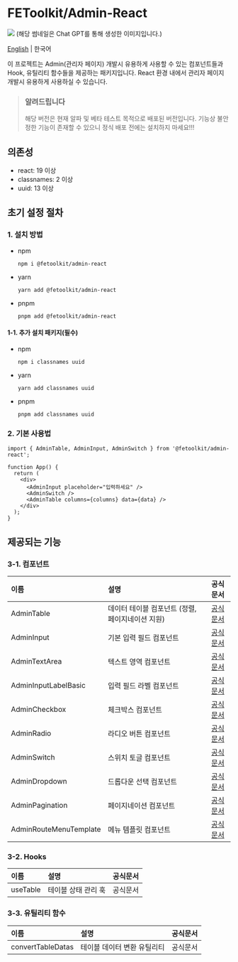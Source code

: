 # FEToolkit/Admin-React

![](https://fejumvuajiwc28287693.gcdn.ntruss.com/fetoolkit/fetoolkit_thumbnail.png)
(해당 썸네일은 Chat GPT를 통해 생성한 이미지입니다.)

[English](./README.md) | 한국어

이 프로젝트는 Admin(관리자 페이지) 개발시 유용하게 사용할 수 있는 컴포넌트들과 Hook, 유틸리티 함수들을 제공하는 패키지입니다. React 환경 내에서 관리자 페이지 개발시 유용하게 사용하실 수 있습니다.

> ### 알려드립니다
>
> 해당 버전은 현재 알파 및 베타 테스트 목적으로 배포된 버전입니다. 기능상 불안정한 기능이 존재할 수 있으니 정식 배포 전에는 설치하지 마세요!!!

## 의존성

- react: 19 이상
- classnames: 2 이상
- uuid: 13 이상

## 초기 설정 절차

### 1. 설치 방법

- npm
  ```
  npm i @fetoolkit/admin-react
  ```
- yarn
  ```
  yarn add @fetoolkit/admin-react
  ```
- pnpm
  ```
  pnpm add @fetoolkit/admin-react
  ```

#### 1-1. 추가 설치 패키지(필수)

- npm
  ```
  npm i classnames uuid
  ```
- yarn
  ```
  yarn add classnames uuid
  ```
- pnpm
  ```
  pnpm add classnames uuid
  ```

### 2. 기본 사용법

```tsx
import { AdminTable, AdminInput, AdminSwitch } from '@fetoolkit/admin-react';

function App() {
  return (
    <div>
      <AdminInput placeholder="입력하세요" />
      <AdminSwitch />
      <AdminTable columns={columns} data={data} />
    </div>
  );
}
```

## 제공되는 기능

### 3-1. 컴포넌트

| 이름                   | 설명                                             |                      공식문서                       |
| :--------------------- | :----------------------------------------------- | :-------------------------------------------------: |
| AdminTable             | 데이터 테이블 컴포넌트 (정렬, 페이지네이션 지원) |      [공식문서](./docs/ko/component_table.md)       |
| AdminInput             | 기본 입력 필드 컴포넌트                          |      [공식문서](./docs/ko/component_input.md)       |
| AdminTextArea          | 텍스트 영역 컴포넌트                             |     [공식문서](./docs/ko/component_textarea.md)     |
| AdminInputLabelBasic   | 입력 필드 라벨 컴포넌트                          | [공식문서](./docs/ko/component_inputlabel_basic.md) |
| AdminCheckbox          | 체크박스 컴포넌트                                |     [공식문서](./docs/ko/component_checkbox.md)     |
| AdminRadio             | 라디오 버튼 컴포넌트                             |      [공식문서](./docs/ko/component_radio.md)       |
| AdminSwitch            | 스위치 토글 컴포넌트                             |      [공식문서](./docs/ko/component_switch.md)      |
| AdminDropdown          | 드롭다운 선택 컴포넌트                           |     [공식문서](./docs/ko/component_dropdown.md)     |
| AdminPagination        | 페이지네이션 컴포넌트                            |    [공식문서](./docs/ko/component_pagination.md)    |
| AdminRouteMenuTemplate | 메뉴 템플릿 컴포넌트                             |   [공식문서](./docs/ko/component_menutemplate.md)   |

### 3-2. Hooks

| 이름     | 설명                | 공식문서 |
| :------- | :------------------ | :------: |
| useTable | 테이블 상태 관리 훅 | 공식문서 |

### 3-3. 유틸리티 함수

| 이름              | 설명                        | 공식문서 |
| :---------------- | :-------------------------- | :------: |
| convertTableDatas | 테이블 데이터 변환 유틸리티 | 공식문서 |
